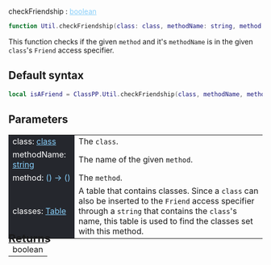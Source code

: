 #
<span class="apiReferenceFunctionTitle">checkFriendship</span> <span class="apiReferenceFunctionTypeIndicator">:</span> <a href="https://create.roblox.com/docs/luau/booleans" class="apiReferenceFunctionType" style="color: lightskyblue;">boolean</a>

```lua
function Util.checkFriendship(class: class, methodName: string, method: () -> (), classes: {[string]: class}): boolean
```

This function checks if the given `method` and it's `methodName` is in the given `class`'s `Friend` access specifier.

## Default syntax
```lua
local isAFriend = ClassPP.Util.checkFriendship(class, methodName, method, classes)
```

## Parameters
<div markdown="1">
<div class="md-typeset__scrollwrap"><div class="md-typeset__table">
<table>
<tbody>
<tr>
<td style="background-color: rgb(37, 39, 45); color: #fff">class: <a href="../../../dataTypes/class" style="color: lightskyblue;">class</a></td>
<td style="width: 74%">The <code>class</code>.</td>
</tr>
<tr>
<td style="background-color: rgb(37, 39, 45); color: #fff">methodName: <a href="https://create.roblox.com/docs/luau/strings" style="color: lightskyblue;">string</a></td>
<td style="width: 74%">The name of the given <code>method</code>.</td>
</tr>
<tr>
<td style="background-color: rgb(37, 39, 45); color: #fff">method: <a style="color: lightskyblue;">() -> ()</a></td>
<td style="width: 74%">The <code>method</code>.</td>
</tr>
<tr>
<td style="background-color: rgb(37, 39, 45); color: #fff">classes: <a href="https://create.roblox.com/docs/luau/tables" style="color: lightskyblue;">Table</a></td>
<td style="width: 74%">A table that contains classes. Since a <code>class</code> can also be inserted to the <code>Friend</code> access specifier through a <code>string</code> that contains the <code>class</code>'s name, this table is used to find the classes set with this method.</td>
</tr>
</tbody>
</table>
</div>
</div>

<h2 markdown="1" style="font-size: 1.5625em; margin-bottom: -20px; margin-top: -30px"> Returns </h2>
<div markdown="1">
<div class="md-typeset__scrollwrap"><div class="md-typeset__table">
<table>
<tbody>
<tr>
<td class="apiReferenceMethodBox">boolean</td>
</tr>
<tr>
</tbody>
</table>
</div>
</div>